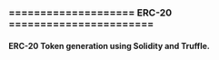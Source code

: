 ### ==================== ERC-20 ======================= ###

#### ERC-20 Token generation using Solidity and Truffle.
